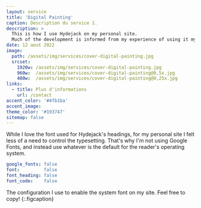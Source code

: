 ```yaml
---
layout: service
title: 'Digital Painting'
caption: Description du service 1.
description: >
  This is how I use Hydejack on my personal site. 
  Much of the development is informed from my experience of using it myself, creating a tight feedback loop.
date: 12 aout 2022
image: 
  path: /assets/img/services/cover-digital-painting.jpg
  srcset: 
    1920w: /assets/img/services/cover-digital-painting.jpg
    960w:  /assets/img/services/cover-digital-painting@0,5x.jpg
    480w:  /assets/img/services/cover-digital-painting@0,25x.jpg
links:
  - title: Plus d'informations
    url: /contact
accent_color: '#4fb1ba'
accent_image:
theme_color: '#193747'
sitemap: false
---
```


While I love the font used for Hydejack's headings, for my personal site I felt less of a need to control the typesetting.
That's why I'm not using Google Fonts, and instead use whatever is the default for the reader's operating system.

```yml
google_fonts: false
font:         false
font_heading: false
font_code:    false
```

The configuration I use to enable the system font on my site. Feel free to copy!
{:.figcaption}
